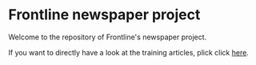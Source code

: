 # Frontline newspaper project

Welcome to the repository of Frontline's newspaper project. 

If you want to directly have a look at the training articles, plick click [here](https://drive.google.com/file/d/1_63_5cLszIAjhQe-ajbYfyFcibCj8qQh/view?usp=sharing). 
